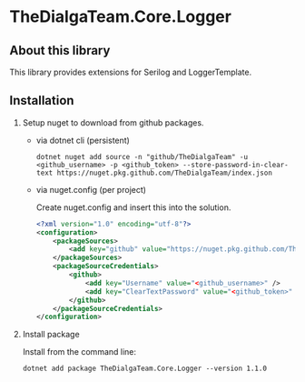 # TheDialgaTeam.Core.Logger
## About this library
This library provides extensions for Serilog and LoggerTemplate.

## Installation
1. Setup nuget to download from github packages.

   * via dotnet cli (persistent)

       ```Shell
       dotnet nuget add source -n "github/TheDialgaTeam" -u <github_username> -p <github_token> --store-password-in-clear-text https://nuget.pkg.github.com/TheDialgaTeam/index.json
       ```

   * via nuget.config (per project)

       Create nuget.config and insert this into the solution.

       ```xml
       <?xml version="1.0" encoding="utf-8"?>
       <configuration>
           <packageSources>
               <add key="github" value="https://nuget.pkg.github.com/TheDialgaTeam/index.json" />
           </packageSources>
           <packageSourceCredentials>
               <github>
                   <add key="Username" value="<github_username>" />
                   <add key="ClearTextPassword" value="<github_token>" />
               </github>
           </packageSourceCredentials>
       </configuration>
       ```
2. Install package
   
    Install from the command line:
    
    ```Shell
    dotnet add package TheDialgaTeam.Core.Logger --version 1.1.0
    ```
